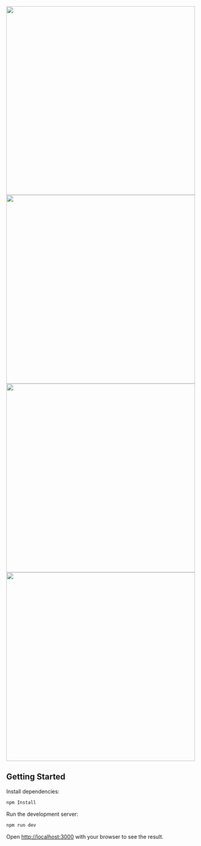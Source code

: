 

<img src="https://github.com/user-attachments/assets/2fe174c9-20d8-4487-9eb8-37bece5f5027" width="500">

<img src="https://github.com/user-attachments/assets/7c6be054-bebc-457f-96c2-c9227c40033d" width="500">

<img src="https://github.com/user-attachments/assets/33a9e633-c498-4e87-8bf8-b40820607749" width="500">

<img src="https://github.com/user-attachments/assets/8e23f93d-1910-436b-9dc3-d48fce0990c4" width="500">



## Getting Started

Install dependencies:


```bash
npm Install
```

Run the development server:

```bash
npm run dev
```

Open [http://localhost:3000](http://localhost:3000) with your browser to see the result.
